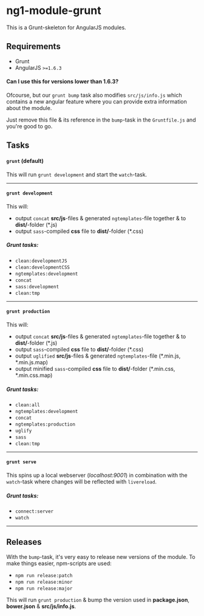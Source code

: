 # ng1-module-grunt

This is a Grunt-skeleton for AngularJS modules.

## Requirements
* Grunt
* AngularJS `>=1.6.3`

#### Can I use this for versions lower than 1.6.3?
Ofcourse, but our `grunt bump` task also modifies `src/js/info.js` which contains a new angular feature where you can provide extra information about the module.

Just remove this file & its reference in the `bump`-task in the `Gruntfile.js` and you're good to go.

## Tasks

#### `grunt` (default)
This will run `grunt development` and start the `watch`-task.

---

#### `grunt development`
This will:
* output `concat` **src/js**-files & generated `ngtemplates`-file together & to **dist/**-folder (*.js)
* output `sass`-compiled **css** file to **dist/**-folder (*.css)

##### Grunt tasks:
* `clean:developmentJS`
* `clean:developmentCSS`
* `ngtemplates:development`
* `concat`
* `sass:development`
* `clean:tmp`

---

#### `grunt production`
This will:
* output `concat` **src/js**-files & generated `ngtemplates`-file together & to **dist/**-folder (*.js)
* output `sass`-compiled **css** file to **dist/**-folder (*.css)
* output `uglified` **src/js**-files & generated `ngtemplates`-file  (*.min.js, *.min.js.map)
* output minified `sass`-compiled **css** file to **dist/**-folder  (*.min.css, *.min.css.map)

##### Grunt tasks:
* `clean:all`
* `ngtemplates:development`
* `concat`
* `ngtemplates:production`
* `uglify`
* `sass`
* `clean:tmp`

---
#### `grunt serve`
This spins up a local webserver (_localhost:9001_) in combination with the `watch`-task where changes will be reflected with `livereload`.

##### Grunt tasks:
* `connect:server`
* `watch`

---

## Releases

With the `bump`-task, it's very easy to release new versions of the module. To make things easier, npm-scripts are used:
* `npm run release:patch`
* `npm run release:minor`
* `npm run release:major`

This will run `grunt production` & bump the version used in  **package.json**, **bower.json** & **src/js/info.js**.
